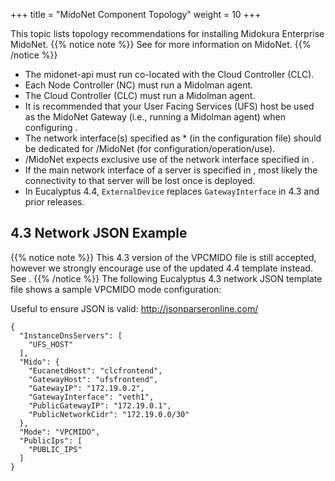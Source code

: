 +++
title = "MidoNet Component Topology"
weight = 10
+++

This topic lists topology recommendations for installing Midokura Enterprise MidoNet.
{{% notice note %}}
See for more information on MidoNet. 
{{% /notice %}}


* The midonet-api must run co-located with the Cloud Controller (CLC). 
* Each Node Controller (NC) must run a Midolman agent. 
* The Cloud Controller (CLC) must run a Midolman agent. 
* It is recommended that your User Facing Services (UFS) host be used as the MidoNet Gateway (i.e., running a Midolman agent) when configuring . 
* The network interface(s) specified as * (in the configuration file) should be dedicated for /MidoNet (for configuration/operation/use). 
* /MidoNet expects exclusive use of the network interface specified in . 
* If the main network interface of a server is specified in , most likely the connectivity to that server will be lost once is deployed. 
* In Eucalyptus 4.4, `ExternalDevice` replaces `GatewayInterface` in 4.3 and prior releases. 


## 4.3 Network JSON Example

{{% notice note %}}
This 4.3 version of the VPCMIDO file is still accepted, however we strongly encourage use of the updated 4.4 template instead. See . 
{{% /notice %}}
The following Eucalyptus 4.3 network JSON template file shows a sample VPCMIDO mode configuration: 

Useful to ensure JSON is valid: http://jsonparseronline.com/ 

    
    {
      "InstanceDnsServers": [
        "UFS_HOST"
      ],
      "Mido": {
        "EucanetdHost": "clcfrontend",
        "GatewayHost": "ufsfrontend",
        "GatewayIP": "172.19.0.2",
        "GatewayInterface": "veth1",
        "PublicGatewayIP": "172.19.0.1",
        "PublicNetworkCidr": "172.19.0.0/30"
      },
      "Mode": "VPCMIDO",
      "PublicIps": [
        "PUBLIC_IPS"
      ]
    }

